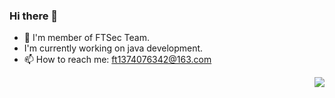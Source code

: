 ### Hi there 👋
- 🔭 I'm member of FTSec Team.
- I'm currently working on java development.
- 📫 How to reach me: ft1374076342@163.com

<img 
   align="right" 
   src="https://github-readme-stats.vercel.app/api?username=youki992&show_icons=true&icon_color=E65A65&text_color=adbac7&bg_color=2d333b&hide_title=true&hide_border=true" 
/>

